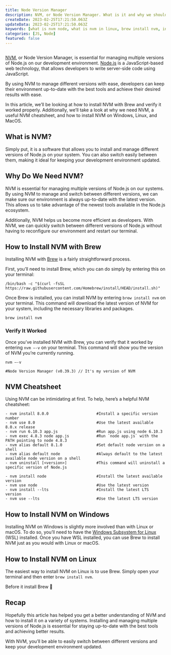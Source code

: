 ```yaml
---
title: Node Version Manager
description: NVM, or Node Version Manager. What is it and why we should use it?
createDate: 2023-02-25T17:21:50.063Z
updateData: 2023-02-25T17:21:50.063Z
keywords: [what is nvm node, what is nvm in linux, brew install nvm, install nvm, install nvm windows, nvm set default, nvm set default node version]
categories: [JS, Node]
featured: false
---
```


<Image src="node-post.jpg" alt="" />

[NVM](https://github.com/nvm-sh/nvm), or Node Version Manager, is essential for managing multiple versions of Node.js on
our development environment.
[Node.js](https://nodejs.org/en/) is a JavaScript-based web technology, that allows developers to write server-side code
using JavaScript.

By using NVM to manage different versions with ease, developers can keep their environment up-to-date with the best
tools and achieve their desired results with ease.

In this article, we’ll be looking at how to install NVM with Brew and verify it worked properly. Additionally, we’ll
take a look at why we need NVM, a useful NVM cheatsheet, and how to install NVM on Windows, Linux, and MacOS.

## What is NVM?

Simply put, it is a software that allows you to install and manage different versions of Node.js on your system. You can
also switch easily between them, making it ideal for keeping your development environment updated.

## Why Do We Need NVM?

NVM is essential for managing multiple versions of Node.js on our systems. By using NVM to manage and switch between
different versions, we can make sure our environment is always up-to-date with the latest version. This allows us to
take advantage of the newest tools available in the Node.js ecosystem.

Additionally, NVM helps us become more efficient as developers. With NVM, we can quickly switch between different
versions of Node.js without having to reconfigure our environment and restart our terminal.

## How to Install NVM with Brew

Installing NVM with [Brew](https://brew.sh/) is a fairly straightforward process.

First, you’ll need to install Brew, which you can do simply by entering this on your terminal:

```shell
/bin/bash -c "$(curl -fsSL https://raw.githubusercontent.com/Homebrew/install/HEAD/install.sh)"
```

Once Brew is installed, you can install NVM by entering `brew install nvm` on your terminal.
This command will download the latest version of NVM for your system, including the necessary libraries and packages.

```shell
brew install nvm
```

### Verify It Worked

Once you’ve installed NVM with Brew, you can verify that it worked by entering `nvm —-v` on your terminal. This command
will show you the version of NVM you’re currently running.

```shell
nvm —-v

#Node Version Manager (v0.39.3) // It's my version of NVM
```

## NVM Cheatsheet

Using NVM can be intimidating at first. To help, here’s a helpful NVM cheatsheet:

```shell
- nvm install 8.0.0                     #Install a specific version number
- nvm use 8.0                           #Use the latest available 8.0.x release
- nvm run 6.10.3 app.js                 #Run app.js using node 6.10.3
- nvm exec 4.8.3 node app.js            #Run `node app.js` with the PATH pointing to node 4.8.3
- nvm alias default 8.1.0               #Set default node version on a shell
- nvm alias default node                #Always default to the latest available node version on a shell
- nvm uninstall [<version>]             #This command will uninstall a specific version of Node.js

- nvm install node                      #Install the latest available version
- nvm use node                          #Use the latest version
- nvm install --lts                     #Install the latest LTS version
- nvm use --lts                         #Use the latest LTS version
```

## How to Install NVM on Windows

Installing NVM on Windows is slightly more involved than with Linux or macOS. To do so, you’ll need to have the [Windows
Subsystem for Linux](https://learn.microsoft.com/en-us/windows/wsl/install) (WSL) installed. Once you have WSL
installed, you can use Brew to install NVM just as you would with Linux or macOS.

## How to Install NVM on Linux

The easiest way to install NVM on Linux is to use Brew. Simply open your terminal and then enter `brew install nvm`.

Before it install Brew 🍻

## Recap

Hopefully this article has helped you get a better understanding of NVM and how to install it on a variety of systems.
Installing and managing multiple versions of Node.js is essential for staying up-to-date with the best tools and
achieving better results.

With NVM, you’ll be able to easily switch between different versions and keep your development
environment updated.

